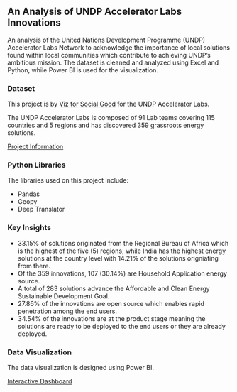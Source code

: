 
## An Analysis of UNDP Accelerator Labs Innovations
An analysis of the United Nations Development Programme (UNDP) Accelerator Labs Network to acknowledge the importance of local solutions found within local communities which contribute to achieving UNDP’s ambitious mission. The dataset is cleaned and analyzed using Excel and Python, while Power BI is used for the visualization.

### Dataset
This project is by [Viz for Social Good](https://www.vizforsocialgood.com/) for the UNDP Accelerator Labs.

The UNDP Accelerator Labs is composed of 91 Lab teams covering 115 countries and 5 regions and has discovered 359 grassroots energy solutions.

[Project Information](https://www.vizforsocialgood.com/join-a-project/2022/9/15/undp-accelerator-labs-network)

### Python Libraries
The libraries used on this project include:
- Pandas
- Geopy
- Deep Translator

### Key Insights
- 33.15% of solutions originated from the Regional Bureau of Africa which is the highest of the five (5) regions, while India has the highest energy solutions at the country level with 14.21% of the solutions origniating from there.
- Of the 359 innovations, 107 (30.14%) are Household Application energy source.
- A total of 283 solutions advance the Affordable and Clean Energy Sustainable Development Goal.
- 27.86% of the innovations are open source which enables rapid penetration among the end users.
- 34.54% of the innovations are at the product stage meaning the solutions are ready to be deployed to the end users or they are already deployed. 

### Data Visualization
The data visualization is designed using Power BI.

[Interactive Dashboard](https://app.powerbi.com/reportEmbed?reportId=47a4dea8-3c00-4665-975c-302609371ca9&autoAuth=true&ctid=587c259d-cefb-4ca0-9c2f-2ec15fd4c740)

